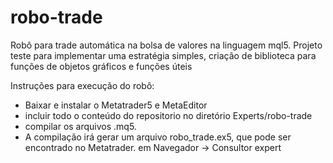 # robo-trade

Robô para trade automática na bolsa de valores na linguagem mql5. 
Projeto teste para implementar uma estratégia simples, criação de biblioteca para funções de objetos gráficos e funções úteis

Instruções para execução do robô:
- Baixar e instalar o Metatrader5 e MetaEditor
- incluir todo o conteúdo do repositorio no diretório Experts/robo-trade
- compilar os arquivos .mq5. 
- A compilação irá gerar um arquivo robo_trade.ex5, que pode ser encontrado no Metatrader. em Navegador -> Consultor expert

